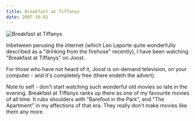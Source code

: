 ```yaml
---
title: Breakfast at Tiffanys
date: 2007-10-01
---
```


![Breakfast at Tiffanys](https://source.unsplash.com/FHnnjk1Yj7Y/1600x900)

Inbetween perusing the internet (which Leo Laporte quite wonderfully described as a "drinking from the firehose" recently), I have been watching "Breakfast at Tiffanys" on Joost.

For those who have not heard of it, Joost is on-demand television, on your computer - and it's completely free (there endeth the advert).

Note to self - don't start watching such wonderful old movies so late in the evening. Breakfast at Tiffanys ranks up there as one of my favourite movies of all time. It rubs shoulders with "Barefoot in the Park", and "The Apartment" in my affections of that era. They really don't make movies like them any more.
